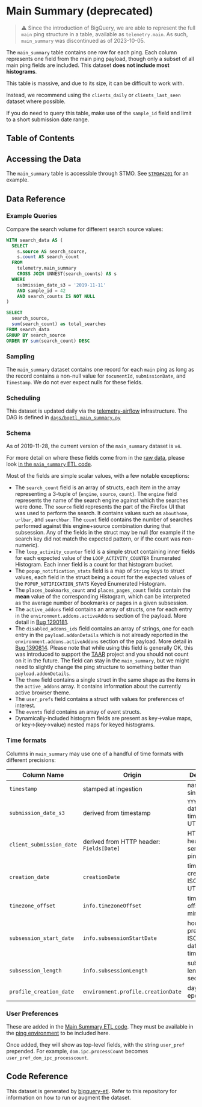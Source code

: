 # Main Summary (deprecated)

> **⚠** Since the introduction of BigQuery, we are able to represent the
> full `main` ping structure in a table, available as `telemetry.main`.
> As such, `main_summary` was discontinued as of 2023-10-05.

The `main_summary` table contains one row for each ping.
Each column represents one field from the main ping payload,
though only a subset of all main ping fields are included.
This dataset **does not include most histograms**.

This table is massive, and due to its size, it can be difficult to work with.

Instead, we recommend using the `clients_daily` or `clients_last_seen` dataset
where possible.

If you do need to query this table, make use of the `sample_id` field and
limit to a short submission date range.

## Table of Contents

<!-- toc -->

## Accessing the Data

The `main_summary` table is accessible through STMO.
See [`STMO#4201`](https://sql.telemetry.mozilla.org/queries/4201/source) for an example.

## Data Reference

### Example Queries

Compare the search volume for different search source values:

```sql
WITH search_data AS (
  SELECT
    s.source AS search_source,
    s.count AS search_count
  FROM
    telemetry.main_summary
    CROSS JOIN UNNEST(search_counts) AS s
  WHERE
    submission_date_s3 = '2019-11-11'
    AND sample_id = 42
    AND search_counts IS NOT NULL
)

SELECT
  search_source,
  sum(search_count) as total_searches
FROM search_data
GROUP BY search_source
ORDER BY sum(search_count) DESC
```

### Sampling

The `main_summary` dataset contains one record for each `main` ping
as long as the record contains a non-null value for
`documentId`, `submissionDate`, and `Timestamp`.
We do not ever expect nulls for these fields.

### Scheduling

This dataset is updated daily via the [telemetry-airflow](https://github.com/mozilla/telemetry-airflow) infrastructure.
The DAG is defined in
[`dags/bqetl_main_summary.py`](https://github.com/mozilla/bigquery-etl/blob/master/dags/bqetl_main_summary.py)

### Schema

As of 2019-11-28, the current version of the `main_summary` dataset is `v4`.

For more detail on where these fields come from in the
[raw data](https://firefox-source-docs.mozilla.org/toolkit/components/telemetry/telemetry/data/main-ping.html),
please look [in the `main_summary` ETL code][main_summary_code].

Most of the fields are simple scalar values, with a few notable exceptions:

- The `search_count` field is an array of structs, each item in the array representing
  a 3-tuple of (`engine`, `source`, `count`). The `engine` field represents the name of
  the search engine against which the searches were done. The `source` field represents
  the part of the Firefox UI that was used to perform the search. It contains values
  such as `abouthome`, `urlbar`, and `searchbar`. The `count` field contains the number
  of searches performed against this engine+source combination during that subsession.
  Any of the fields in the struct may be null (for example if the search key did not
  match the expected pattern, or if the count was non-numeric).
- The `loop_activity_counter` field is a simple struct containing inner fields for each
  expected value of the `LOOP_ACTIVITY_COUNTER` Enumerated Histogram. Each inner field
  is a count for that histogram bucket.
- The `popup_notification_stats` field is a map of `String` keys to struct values,
  each field in the struct being a count for the expected values of the
  `POPUP_NOTIFICATION_STATS` Keyed Enumerated Histogram.
- The `places_bookmarks_count` and `places_pages_count` fields contain the **mean**
  value of the corresponding Histogram, which can be interpreted as the average number
  of bookmarks or pages in a given subsession.
- The `active_addons` field contains an array of structs, one for each entry in
  the `environment.addons.activeAddons` section of the payload. More detail in
  [Bug 1290181](https://bugzilla.mozilla.org/show_bug.cgi?id=1290181).
- The `disabled_addons_ids` field contains an array of strings, one for each entry in
  the `payload.addonDetails` which is not already reported in the `environment.addons.activeAddons`
  section of the payload. More detail in
  [Bug 1390814](https://bugzilla.mozilla.org/show_bug.cgi?id=1390814).
  Please note that while using this field is generally OK, this was introduced to support
  the [TAAR](https://github.com/mozilla/taar/pulls) project and you should not count on it
  in the future. The field can stay in the `main_summary`, but we might need to slightly change
  the ping structure to something better than `payload.addonDetails`.
- The `theme` field contains a single struct in the same shape as the items in the
  `active_addons` array. It contains information about the currently active browser
  theme.
- The `user_prefs` field contains a struct with values for preferences of interest.
- The `events` field contains an array of event structs.
- Dynamically-included histogram fields are present as key->value maps,
  or key->(key->value) nested maps for keyed histograms.

### Time formats

Columns in `main_summary` may use one of a handful of time formats with different precisions:

| Column Name              | Origin                                   | Description                                  | Example                         | Spark                                                                   | Presto                                                                       |
| ------------------------ | ---------------------------------------- | -------------------------------------------- | ------------------------------- | ----------------------------------------------------------------------- | ---------------------------------------------------------------------------- |
| `timestamp`              | stamped at ingestion                     | nanoseconds since epoch                      | `1504689165972861952`           | `from_unixtime(timestamp/1e9)`                                          | `from_unixtime(timestamp/1e9)`                                               |
| `submission_date_s3`     | derived from timestamp                   | `YYYYMMDD` date string of timestamp in UTC   | `20170906`                      | `from_unixtime(unix_timestamp(submission_date, 'yyyyMMdd'))`            | `date_parse(submission_date, '%Y%m%d')`                                      |
| `client_submission_date` | derived from HTTP header: `Fields[Date]` | HTTP date header string sent with the ping   | `Tue, 27 Sep 2016 16:28:23 GMT` | `unix_timestamp(client_submission_date, 'EEE, dd M yyyy HH:mm:ss zzz')` | `date_parse(substr(client_submission_date, 1, 25), '%a, %d %b %Y %H:%i:%s')` |
| `creation_date`          | `creationDate`                           | time of ping creation ISO8601 at UTC+0       | `2017-09-06T08:21:36.002Z`      | `to_timestamp(creation_date, "yyyy-MM-dd'T'HH:mm:ss.SSSXXX")`           | `from_iso8601_timestamp(creation_date) AT TIME ZONE 'GMT'`                   |
| `timezone_offset`        | `info.timezoneOffset`                    | timezone offset in minutes                   | `120`                           |                                                                         |
| `subsession_start_date`  | `info.subsessionStartDate`               | hourly precision, ISO8601 date in local time | `2017-09-06T00:00:00.0+02:00`   |                                                                         | `from_iso8601_timestamp(subsession_start_date) AT TIME ZONE 'GMT'`           |
| `subsession_length`      | `info.subsessionLength`                  | subsession length in seconds                 | `599`                           |                                                                         | `date_add('second', subsession_length, subsession_start_date)`               |
| `profile_creation_date`  | `environment.profile.creationDate`       | days since epoch                             | `15,755`                        |                                                                         | `from_unixtime(profile_creation_date * 86400)`                               |

### User Preferences

These are added in the [Main Summary ETL code][user_pref_code].
They must be available in the [ping environment] to be included here.

Once added, they will show as top-level fields, with the string `user_pref` prepended.
For example, `dom.ipc.processCount` becomes `user_pref_dom_ipc_processcount`.

## Code Reference

This dataset is generated by [bigquery-etl][main_summary_code].
Refer to this repository for information on how to run or augment the dataset.

[main_summary_code]: https://github.com/mozilla/bigquery-etl/tree/ad84a15d580333b41d36cfe8331e51238f3bafa1/sql/moz-fx-data-shared-prod/telemetry_derived/main_summary_v4
[user_pref_code]: https://github.com/mozilla/bigquery-etl/blob/ad84a15d580333b41d36cfe8331e51238f3bafa1/sql/moz-fx-data-shared-prod/telemetry_derived/main_summary_v4/part1.sql#L476-L501
[ping environment]: http://firefox-source-docs.mozilla.org/toolkit/components/telemetry/telemetry/data/environment.html
